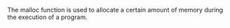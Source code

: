 
The malloc function is used to allocate a certain amount of memory during the execution of a program.
